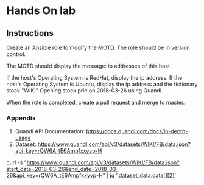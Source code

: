# Hands On lab

## Instructions
Create an Ansible role to modify the MOTD. The role should be in version control.

The MOTD should display the message: ip addresses of this host.

If the host's Operating System is RedHat, display the ip address.
If the host's Operating System is Ubuntu, display the ip address and the fictionary stock "WIKI" Opening stock prie on 2018-03-26 using Quandl.

When the role is completed, create a pull request and merge to master.

### Appendix
1. Quandl API Documentation: https://docs.quandl.com/docs/in-depth-usage
2. Dataset: https://www.quandl.com/api/v3/datasets/WIKI/FB/data.json?api_key=rQW6A_tE6Ampfxxyvp-H




curl -s "https://www.quandl.com/api/v3/datasets/WIKI/FB/data.json?start_date=2018-03-26&end_date=2018-03-26&api_key=rQW6A_tE6Ampfxxyvp-H" | jq '.dataset_data.data[][2]'